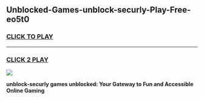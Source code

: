 
## Unblocked-Games-unblock-securly-Play-Free-eo5t0
<h3>
<a href="https://premium76.site?title=unblock-securly&ref=21A">CLICK TO PLAY</a></h3>
<hr>

<h3>
<a href="https://premium76.site?title=unblock-securly&ref=21A">CLICK 2 PLAY</a>
  
</h3>

<a href="https://premium76.site?title=unblock-securly&ref=21A"><img src="https://clearcache.store/games.png"></a>


**unblock-securly games unblocked: Your Gateway to Fun and Accessible Online Gaming**
